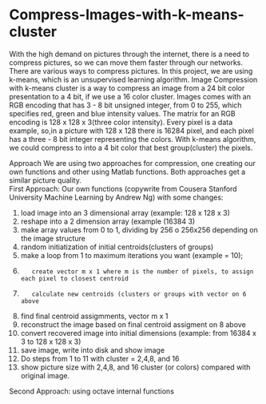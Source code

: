 # Compress-Images-with-k-means-cluster

With the high demand on pictures through the internet, there is a need to compress pictures, so we can move them faster through our networks. There are various ways to compress pictures. In this project, we are using k-means, which is an unsupervised learning algorithm.
Image Compression with k-means cluster is a way to compress an image from a 24 bit color presentation to a 4 bit, if we use a 16 color cluster.  Images comes with an RGB encoding that has 3 - 8 bit unsigned integer, from 0 to 255, which specifies red, green and blue intensity values.  The matrix for an RGB encoding is 128 x 128 x 3(three color intensity).  Every pixel is a data example, so,in a picture with 128 x 128 there is 16284 pixel, and each pixel has a three - 8 bit integer representing the colors.
With k-means algorithm, we could compress to into a 4 bit color that best group(cluster) the pixels.  

Approach
We are using two approaches for compression, one creating our own functions and other using Matlab functions.  Both approaches get a similar picture quality.  
First Approach: Our own functions (copywrite from Cousera Stanford University Machine Learning by Andrew Ng) with some changes:
1. load image into an 3 dimensional  array (example: 128 x 128 x 3)
2. reshape into a 2 dimension array (example (16384  3)
3. make array values from 0 to 1, dividing by 256 o 256x256 depending on the image structure
4. random initiatization of initial centroids(clusters of groups)
5. make a loop from 1 to maximum iterations you want (example = 10);
6.        create vector m x 1 where m is the number of pixels, to assign each pixel to closest centroid
7.        calculate new centroids (clusters or groups with vector on 6 above
8. find final centroid assigmments, vector m x 1
9. reconstruct the image based on final centroid assigment on 8 above
10. convert recovered image into initial dimensions (example: from 16384 x 3   to 128 x 128 x 3)
11. save image, write into disk and show image
12. Do steps from 1 to 11 with cluster = 2,4,8, and 16
13. show picture size with 2,4,8, and 16 cluster (or colors) compared with original image.

Second Approach: using octave internal functions       

